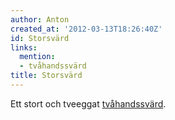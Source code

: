 ```yaml
---
author: Anton
created_at: '2012-03-13T18:26:40Z'
id: Storsvärd
links:
  mention:
  - tvåhandssvärd
title: Storsvärd
---
```


Ett stort och tveeggat [tvåhandssvärd].

  [tvåhandssvärd]: tvåhandssvärd
